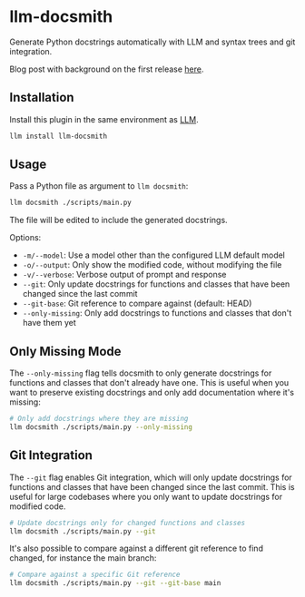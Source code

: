 # llm-docsmith

Generate Python docstrings automatically with LLM and syntax trees and git integration.

Blog post with background on the first release [here](https://mathpn.com/posts/llm-docsmith/).

## Installation

Install this plugin in the same environment as [LLM](https://llm.datasette.io/en/stable/).

```bash
llm install llm-docsmith
```

## Usage

Pass a Python file as argument to `llm docsmith`:

```bash
llm docsmith ./scripts/main.py
```

The file will be edited to include the generated docstrings.

Options:

- `-m/--model`: Use a model other than the configured LLM default model
- `-o/--output`: Only show the modified code, without modifying the file
- `-v/--verbose`: Verbose output of prompt and response
- `--git`: Only update docstrings for functions and classes that have been changed since the last commit
- `--git-base`: Git reference to compare against (default: HEAD)
- `--only-missing`: Only add docstrings to functions and classes that don't have them yet

## Only Missing Mode

The `--only-missing` flag tells docsmith to only generate docstrings for functions and classes that don't already have one. This is useful when you want to preserve existing docstrings and only add documentation where it's missing:

```bash
# Only add docstrings where they are missing
llm docsmith ./scripts/main.py --only-missing
```

## Git Integration

The `--git` flag enables Git integration, which will only update docstrings for functions and classes that have been changed since the last commit.
This is useful for large codebases where you only want to update docstrings for modified code.

```bash
# Update docstrings only for changed functions and classes
llm docsmith ./scripts/main.py --git
```

It's also possible to compare against a different git reference to find changed, for instance the main branch:

```bash
# Compare against a specific Git reference
llm docsmith ./scripts/main.py --git --git-base main
```
